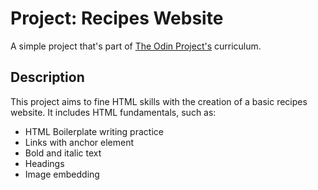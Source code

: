 # Project: Recipes Website

A simple project that's part of [The Odin Project's](https://www.theodinproject.com) curriculum.

## Description

This project aims to fine HTML skills with the creation of a basic recipes website. It includes HTML fundamentals, such as:

- HTML Boilerplate writing practice
- Links with anchor element
- Bold and italic text
- Headings
- Image embedding
